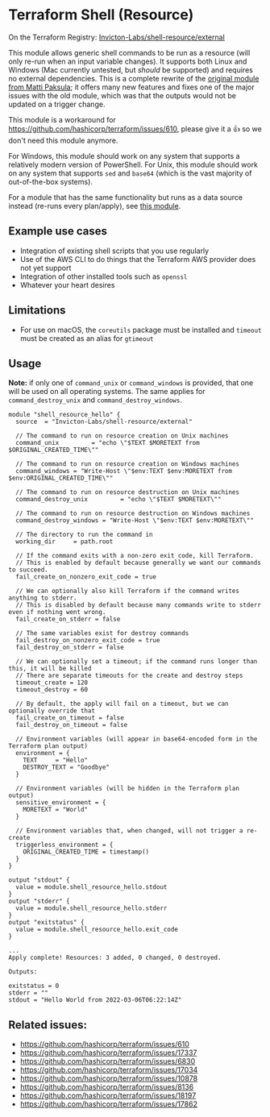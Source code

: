 # Terraform Shell (Resource)

On the Terraform Registry: [Invicton-Labs/shell-resource/external](https://registry.terraform.io/modules/Invicton-Labs/shell-resource/external/latest)

This module allows generic shell commands to be run as a resource (will only re-run when an input variable changes). It supports both Linux and Windows (Mac currently untested, but *should* be supported) and requires no external dependencies. This is a complete rewrite of the [original module from Matti Paksula](https://github.com/matti/terraform-shell-resource); it offers many new features and fixes one of the major issues with the old module, which was that the outputs would not be updated on a trigger change.

This module is a workaround for https://github.com/hashicorp/terraform/issues/610, please give it a 👍 so we don't need this module anymore.

For Windows, this module should work on any system that supports a relatively modern version of PowerShell. For Unix, this module should work on any system that supports `sed` and `base64` (which is the vast majority of out-of-the-box systems).

For a module that has the same functionality but runs as a data source instead (re-runs every plan/apply), see [this module](https://registry.terraform.io/modules/Invicton-Labs/shell-data/external/latest).

## Example use cases
- Integration of existing shell scripts that you use regularly
- Use of the AWS CLI to do things that the Terraform AWS provider does not yet support
- Integration of other installed tools such as `openssl`
- Whatever your heart desires

## Limitations
- For use on macOS, the `coreutils` package must be installed and `timeout` must be created as an alias for `gtimeout`

## Usage

**Note:** if only one of `command_unix` or `command_windows` is provided, that one will be used on all operating systems. The same applies for `command_destroy_unix` and `command_destroy_windows`.

```
module "shell_resource_hello" {
  source  = "Invicton-Labs/shell-resource/external"

  // The command to run on resource creation on Unix machines
  command_unix         = "echo \"$TEXT $MORETEXT from $ORIGINAL_CREATED_TIME\""

  // The command to run on resource creation on Windows machines
  command_windows = "Write-Host \"$env:TEXT $env:MORETEXT from $env:ORIGINAL_CREATED_TIME\""

  // The command to run on resource destruction on Unix machines
  command_destroy_unix         = "echo \"$TEXT $MORETEXT\""

  // The command to run on resource destruction on Windows machines
  command_destroy_windows = "Write-Host \"$env:TEXT $env:MORETEXT\""

  // The directory to run the command in
  working_dir     = path.root

  // If the command exits with a non-zero exit code, kill Terraform.
  // This is enabled by default because generally we want our commands to succeed.
  fail_create_on_nonzero_exit_code = true

  // We can optionally also kill Terraform if the command writes anything to stderr.
  // This is disabled by default because many commands write to stderr even if nothing went wrong.
  fail_create_on_stderr = false

  // The same variables exist for destroy commands
  fail_destroy_on_nonzero_exit_code = true
  fail_destroy_on_stderr = false

  // We can optionally set a timeout; if the command runs longer than this, it will be killed
  // There are separate timeouts for the create and destroy steps
  timeout_create = 120
  timeout_destroy = 60

  // By default, the apply will fail on a timeout, but we can optionally override that
  fail_create_on_timeout = false
  fail_destroy_on_timeout = false

  // Environment variables (will appear in base64-encoded form in the Terraform plan output)
  environment = {
    TEXT     = "Hello"
    DESTROY_TEXT = "Goodbye"
  }

  // Environment variables (will be hidden in the Terraform plan output)
  sensitive_environment = {
    MORETEXT = "World"
  }

  // Environment variables that, when changed, will not trigger a re-create
  triggerless_environment = {
    ORIGINAL_CREATED_TIME = timestamp()
  }
}

output "stdout" {
  value = module.shell_resource_hello.stdout
}
output "stderr" {
  value = module.shell_resource_hello.stderr
}
output "exitstatus" {
  value = module.shell_resource_hello.exit_code
}
```

```
...
Apply complete! Resources: 3 added, 0 changed, 0 destroyed.

Outputs:

exitstatus = 0
stderr = ""
stdout = "Hello World from 2022-03-06T06:22:14Z"
```

## Related issues:
 - https://github.com/hashicorp/terraform/issues/610
 - https://github.com/hashicorp/terraform/issues/17337
 - https://github.com/hashicorp/terraform/issues/6830
 - https://github.com/hashicorp/terraform/issues/17034
 - https://github.com/hashicorp/terraform/issues/10878
 - https://github.com/hashicorp/terraform/issues/8136
 - https://github.com/hashicorp/terraform/issues/18197
 - https://github.com/hashicorp/terraform/issues/17862
